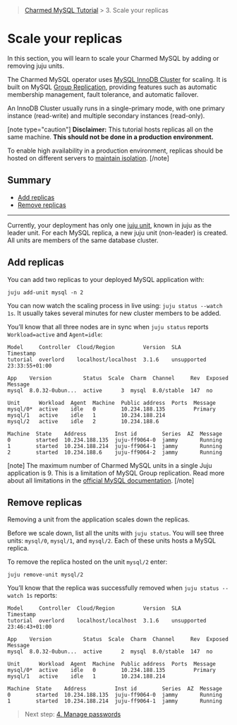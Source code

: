 > [Charmed MySQL Tutorial](/t/9922) > 3. Scale your replicas

# Scale your replicas

In this section, you will learn to scale your Charmed MySQL by adding or removing juju units.

The Charmed MySQL operator uses [MySQL InnoDB Cluster](https://dev.mysql.com/doc/refman/8.0/en/mysql-innodb-cluster-introduction.html) for scaling. It is built on MySQL [Group Replication](https://dev.mysql.com/doc/refman/8.0/en/group-replication.html), providing features such as automatic membership management, fault tolerance, and automatic failover. 

An InnoDB Cluster usually runs in a single-primary mode, with one primary instance (read-write) and multiple secondary instances (read-only). 

<!-- TODO: clarify "future" Future versions on Charmed MySQL will take advantage of a multi-primary mode, where multiple instances are primaries. Users can even change the topology of the cluster while InnoDB Cluster is online, to ensure the highest possible availability. -->

[note type="caution"]
**Disclaimer:** This tutorial hosts replicas all on the same machine. **This should not be done in a production environment.** 

To enable high availability in a production environment, replicas should be hosted on different servers to [maintain isolation](https://canonical.com/blog/database-high-availability).
[/note]

## Summary
* [Add replicas](#add-replicas)
* [Remove replicas](#remove-replicas)

---

Currently, your deployment has only one [juju unit](https://juju.is/docs/juju/unit), known in juju as the leader unit.  For each MySQL replica, a new juju unit (non-leader) is created. All units are members of the same database cluster.

## Add replicas
You can add two replicas to your deployed MySQL application with:
```shell
juju add-unit mysql -n 2
```

You can now watch the scaling process in live using: `juju status --watch 1s`. It usually takes several minutes for new cluster members to be added. 

You’ll know that all three nodes are in sync when `juju status` reports `Workload=active` and `Agent=idle`:
```shell
Model     Controller  Cloud/Region         Version  SLA          Timestamp
tutorial  overlord    localhost/localhost  3.1.6    unsupported  23:33:55+01:00

App    Version          Status  Scale  Charm  Channel     Rev  Exposed  Message
mysql  8.0.32-0ubun...  active      3  mysql  8.0/stable  147  no

Unit      Workload  Agent  Machine  Public address  Ports  Message
mysql/0*  active    idle   0        10.234.188.135         Primary
mysql/1   active    idle   1        10.234.188.214
mysql/2   active    idle   2        10.234.188.6

Machine  State    Address         Inst id        Series  AZ  Message
0        started  10.234.188.135  juju-ff9064-0  jammy       Running
1        started  10.234.188.214  juju-ff9064-1  jammy       Running
2        started  10.234.188.6    juju-ff9064-2  jammy       Running
```
[note]
The maximum number of Charmed MySQL units in a single Juju application is 9. This is a limitation of MySQL Group replication. Read more about all limitations in the [official MySQL documentation](https://dev.mysql.com/doc/refman/8.0/en/group-replication-limitations.html).
[/note]

## Remove replicas
Removing a unit from the application scales down the replicas. 

Before we scale down, list all the units with `juju status`. You will see three units: `mysql/0`, `mysql/1`, and `mysql/2`. Each of these units hosts a MySQL replica. 

To remove the replica hosted on the unit `mysql/2` enter:
```shell
juju remove-unit mysql/2
```

You’ll know that the replica was successfully removed when `juju status --watch 1s` reports:
```shell
Model     Controller  Cloud/Region         Version  SLA          Timestamp
tutorial  overlord    localhost/localhost  3.1.6    unsupported  23:46:43+01:00

App    Version          Status  Scale  Charm  Channel     Rev  Exposed  Message
mysql  8.0.32-0ubun...  active      2  mysql  8.0/stable  147  no

Unit      Workload  Agent  Machine  Public address  Ports  Message
mysql/0*  active    idle   0        10.234.188.135         Primary
mysql/1   active    idle   1        10.234.188.214

Machine  State    Address         Inst id        Series  AZ  Message
0        started  10.234.188.135  juju-ff9064-0  jammy       Running
1        started  10.234.188.214  juju-ff9064-1  jammy       Running
```
<!--TODO: What about generic scaling down (without specifying which unit)?-->

> Next step: [4. Manage passwords](/t/9918)